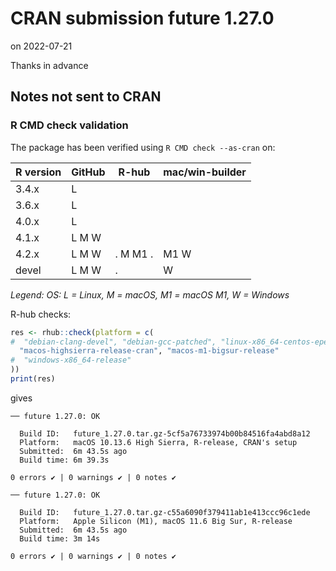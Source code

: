 # CRAN submission future 1.27.0

on 2022-07-21

Thanks in advance


## Notes not sent to CRAN

### R CMD check validation

The package has been verified using `R CMD check --as-cran` on:

| R version     | GitHub | R-hub    | mac/win-builder |
| ------------- | ------ | -------- | --------------- |
| 3.4.x         | L      |          |                 |
| 3.6.x         | L      |          |                 |
| 4.0.x         | L      |          |                 |
| 4.1.x         | L M W  |          |                 |
| 4.2.x         | L M W  | . M M1 . | M1 W            |
| devel         | L M W  | .        |    W            |

*Legend: OS: L = Linux, M = macOS, M1 = macOS M1, W = Windows*


R-hub checks:

```r
res <- rhub::check(platform = c(
#  "debian-clang-devel", "debian-gcc-patched", "linux-x86_64-centos-epel",
  "macos-highsierra-release-cran", "macos-m1-bigsur-release"
#  "windows-x86_64-release"
))
print(res)
```

gives

```
── future 1.27.0: OK

  Build ID:   future_1.27.0.tar.gz-5cf5a76733974b00b84516fa4abd8a12
  Platform:   macOS 10.13.6 High Sierra, R-release, CRAN's setup
  Submitted:  6m 43.5s ago
  Build time: 6m 39.3s

0 errors ✔ | 0 warnings ✔ | 0 notes ✔

── future 1.27.0: OK

  Build ID:   future_1.27.0.tar.gz-c55a6090f379411ab1e413ccc96c1ede
  Platform:   Apple Silicon (M1), macOS 11.6 Big Sur, R-release
  Submitted:  6m 43.5s ago
  Build time: 3m 14s

0 errors ✔ | 0 warnings ✔ | 0 notes ✔
```
